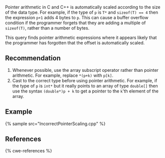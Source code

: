 Pointer arithmetic in C and C++ is automatically scaled according to the size of the data type. For example, if the type of `p` is `T*` and `sizeof(T) == 4` then the expression `p+1` adds 4 bytes to `p`. This can cause a buffer overflow condition if the programmer forgets that they are adding a multiple of `sizeof(T)`, rather than a number of bytes.

This query finds pointer arithmetic expressions where it appears likely that the programmer has forgotten that the offset is automatically scaled.


## Recommendation
1. Whenever possible, use the array subscript operator rather than pointer arithmetic. For example, replace `*(p+k)` with `p[k]`.
1. Cast to the correct type before using pointer arithmetic. For example, if the type of `p` is `int*` but it really points to an array of type `double[]` then use the syntax `(double*)p + k` to get a pointer to the `k`'th element of the array.

## Example
{% sample src="IncorrectPointerScaling.cpp" %}

## References
{% cwe-references %}
